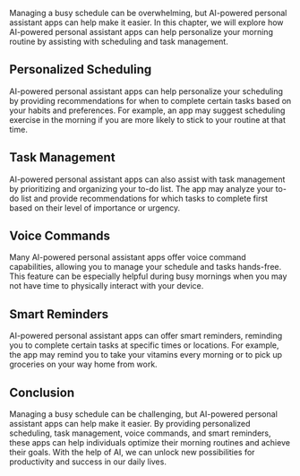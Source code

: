 
Managing a busy schedule can be overwhelming, but AI-powered personal assistant apps can help make it easier. In this chapter, we will explore how AI-powered personal assistant apps can help personalize your morning routine by assisting with scheduling and task management.

Personalized Scheduling
-----------------------

AI-powered personal assistant apps can help personalize your scheduling by providing recommendations for when to complete certain tasks based on your habits and preferences. For example, an app may suggest scheduling exercise in the morning if you are more likely to stick to your routine at that time.

Task Management
---------------

AI-powered personal assistant apps can also assist with task management by prioritizing and organizing your to-do list. The app may analyze your to-do list and provide recommendations for which tasks to complete first based on their level of importance or urgency.

Voice Commands
--------------

Many AI-powered personal assistant apps offer voice command capabilities, allowing you to manage your schedule and tasks hands-free. This feature can be especially helpful during busy mornings when you may not have time to physically interact with your device.

Smart Reminders
---------------

AI-powered personal assistant apps can offer smart reminders, reminding you to complete certain tasks at specific times or locations. For example, the app may remind you to take your vitamins every morning or to pick up groceries on your way home from work.

Conclusion
----------

Managing a busy schedule can be challenging, but AI-powered personal assistant apps can help make it easier. By providing personalized scheduling, task management, voice commands, and smart reminders, these apps can help individuals optimize their morning routines and achieve their goals. With the help of AI, we can unlock new possibilities for productivity and success in our daily lives.
